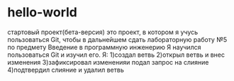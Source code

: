 # hello-world
стартовый проект(бета-версия)
это проект, в котором я учусь пользоваться Git, чтобы в дальнейшем сдать лабораторную работу №5 по предмету Введение в программную инженерию
Я научился пользоваться Git и изучил его. 
Я: 
1)создал ветвь 
2)открыл ветвь и внес изменения 
3)зафиксировал измененияи подал запрос на слияние
4)подтвердил слияние и удалил ветвь